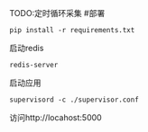 TODO:定时循环采集
#部署

    pip install -r requirements.txt

启动redis

    redis-server

启动应用 

    supervisord -c ./supervisor.conf


访问http://locahost:5000
